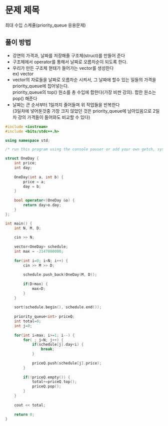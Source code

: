 # 문제 제목
최대 수입 스케쥴(priority_queue 응용문제)
## 풀이 방법
- 강연의 가격과, 날짜를 저장해줄 구조체(struct)를 만들어 준다
- 구조체에서 operator를 통해서 날짜로 오름차순이 되도록 한다.
- 우리가 만든 구조체 혇태가 들어가는 vector를 생성한다  
ex) vector<struct>
- vector의 자료들을 날짜로 오름차순 시켜서, 그 날짜에 할수 있는 일들의 가격을 priority_queue에 집어넣는다.  
  priority_queue의 top() 원소를 총 수입에 합한다(가장 비싼 강의). 합한 원소는 pop() 해준다
- 날짜는 큰 순서부터 1일까지 줄어들며 위 작업들을 반복한다  
  (3일차에 넣어둔것중 가장 크지 않았던 것은 priority_queue에 남아있음으로 2일차 강의 가격들이 들어와도 비교할 수 있다)

```c++
#include <iostream>
#include <bits/stdc++.h>

using namespace std; 

/* run this program using the console pauser or add your own getch, system("pause") or input loop */

struct OneDay {
	int price;
	int day;
	
	OneDay(int a, int b) {
		price = a;
		day = b;
	}
	
	bool operator<(OneDay &o) {
		return day>o.day;
	}
};

int main() {
	int N, M, D;
	
	cin >> N;
	
	vector<OneDay> schedule;
	int max = -2147000000;
	
	for(int i=0; i<N; i++) {
		cin >> M >> D;
		
		schedule.push_back(OneDay(M, D));
		
		if(D>max) {
			max=D;
		}
	}
	
	sort(schedule.begin(), schedule.end());
	
	priority_queue<int> priceQ;
	int total=0;
	int j=0;
	
	for(int i=max; i>=1; i--) {
		for( ; j<N; j++) {
			if(schedule[j].day<i) {
				break;
			}
			
			priceQ.push(schedule[j].price);	
		}
		
		if(!priceQ.empty()) {
			total+=priceQ.top();
			priceQ.pop();	
		}
	}
	
	cout << total;
	
	return 0;
}
```
